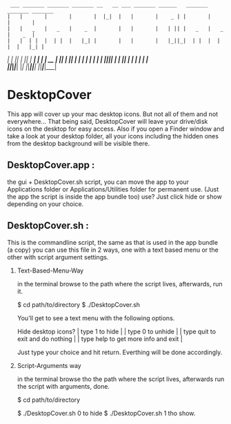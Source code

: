     ___ _______ _______ _______ __   __ ___ _______ ______   _______ _______ _______ 
    |   |       |       |       |  |_|  |   |       |    _ | |       |       |       |
    |   |   _   |   _   |    _  |       |   |       |   | || |   _   |   _   |    _  |
    |   |  | |  |  | |  |   |_| |       |   |       |   |_||_|  | |  |  | |  |   |_| |
 ___|   |  |_|  |  |_|  |    ___|       |   |      _|    __  |  |_|  |  |_|  |    ___|
|       |       |       |   |   | ||_|| |   |     |_|   |  | |       |       |   |    
|_______|_______|_______|___|   |_|   |_|___|_______|___|  |_|_______|_______|___|    


DesktopCover
============

This app will cover up your mac desktop icons. But not all of them and not everywhere... 
That being said, DesktopCover will leave your drive/disk icons on the desktop for easy access.
Also if you open a Finder window and take a look at your desktop folder, all your icons
including the hidden ones from the desktop background will be visible there.

DesktopCover.app :
-----------------
  the gui + DesktopCover.sh script, you can move the app to your Applications folder or
  Applications/Utilities folder for permanent use. (Just the app the script is inside the
  app bundle too)
  use? Just click hide or show depending on your choice.

DesktopCover.sh :
-----------------
  This is the commandline script, the same as that is used in the app bundle (a copy) you
  can use this file in 2 ways, one with a text based menu or the other with script argument
  settings.

  1) Text-Based-Menu-Way

      in the terminal browse to the path where the script lives, afterwards, run it.
      
      $ cd path/to/directory
      $ ./DesktopCover.sh
    
      You'll get to see a text menu with the following options.
      
      Hide desktop icons?
      | type 1 to hide                       |
    	| type 0 to unhide                     |
    	| type quit to exit and do nothing     |
    	| type help to get more info and exit  |
    
      Just type your choice and hit return. Everthing will be done accordingly.

  2) Script-Arguments way
  
      in the terminal browse tho the path where the script lives, afterwards run the
      script with arguments, done.
  
      $ cd path/to/directory
  
      $ ./DesktopCover.sh 0
      to hide
      $ ./DesktopCover.sh 1
      tho show.
